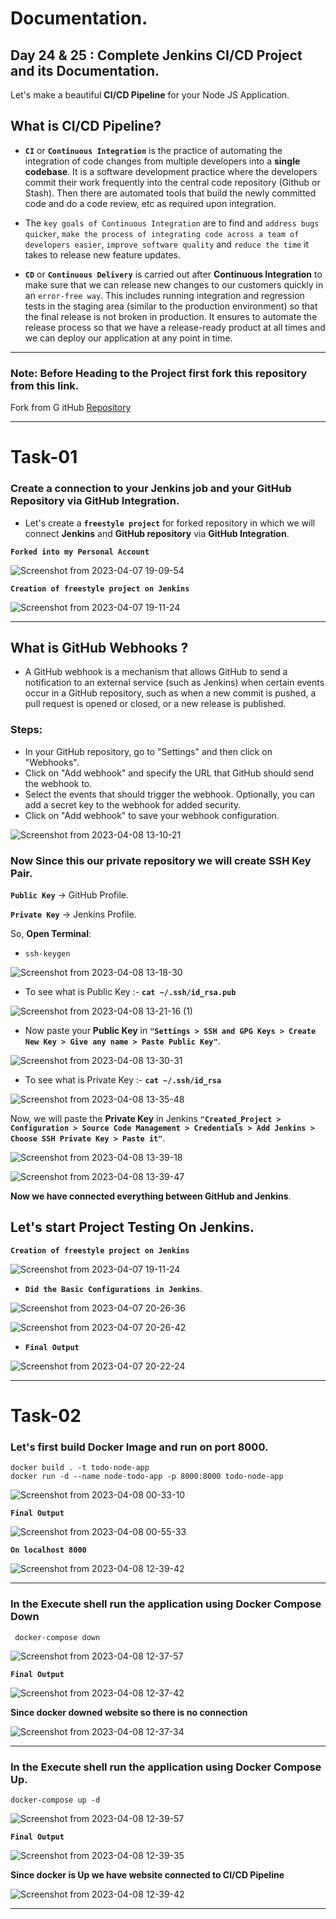 # Documentation.
## Day 24 & 25 : Complete Jenkins CI/CD  Project and its Documentation.

Let's make a beautiful **CI/CD Pipeline** for your Node JS Application.

## What is CI/CD Pipeline?
- **`CI`** or **`Continuous Integration`** is the practice of automating the integration of code changes from multiple developers into a **single codebase**. It is a software development practice where the developers commit their work frequently into the central code repository (Github or Stash). Then there are automated tools that build the newly committed code and do a code review, etc as required upon integration.
- The `key goals of Continuous Integration` are to find and `address bugs quicker`, `make the process of integrating code across a team of developers easier`, `improve software quality` and `reduce the time` it takes to release new feature updates. 

- **`CD`** or **`Continuous Delivery`** is carried out after **Continuous Integration** to make sure that we can release new changes to our customers quickly in an `error-free way`. This includes running integration and regression tests in the staging area (similar to the production environment) so that the final release is not broken in production. It ensures to automate the release process so that we have a release-ready product at all times and we can deploy our application at any point in time. 

---
### Note: Before Heading to the Project first fork this repository from this link.

Fork from G itHub [Repository](https://github.com/LondheShubham153/node-todo-cicd.git) 

---

# Task-01

### Create a connection to your Jenkins job and your GitHub Repository via GitHub Integration. 

- Let's create a **`freestyle project`** for forked repository in which we will connect **Jenkins** and **GitHub repository** via **GitHub Integration**.

**`Forked into my Personal Account`**

![Screenshot from 2023-04-07 19-09-54](https://user-images.githubusercontent.com/76991475/230708894-2c91d3e9-4196-4424-9311-3381c7cf184d.png)

**`Creation of freestyle project on Jenkins`**

![Screenshot from 2023-04-07 19-11-24](https://user-images.githubusercontent.com/76991475/230708897-d8e78678-5ec3-447f-9d3e-e8ba4455b888.png)

---
## What is GitHub Webhooks ?
- A GitHub webhook is a mechanism that allows GitHub to send a notification to an external service (such as Jenkins) when certain events occur in a GitHub repository, such as when a new commit is pushed, a pull request is opened or closed, or a new release is published.

### Steps:
- In your GitHub repository, go to "Settings" and then click on "Webhooks".
- Click on "Add webhook" and specify the URL that GitHub should send the webhook to.
- Select the events that should trigger the webhook.
Optionally, you can add a secret key to the webhook for added security.
- Click on "Add webhook" to save your webhook configuration.

![Screenshot from 2023-04-08 13-10-21](https://user-images.githubusercontent.com/76991475/230709823-50dda19f-4f73-40fe-8fab-43591ed24f85.png)

### Now Since this our private repository we will create SSH Key Pair.

**`Public Key`** -> GitHub Profile.

**`Private Key`** -> Jenkins Profile.

So, **Open Terminal**:
- `ssh-keygen`

![Screenshot from 2023-04-08 13-18-30](https://user-images.githubusercontent.com/76991475/230710196-39a81f0d-491e-4f3c-b597-ae932a931756.png)

- To see what is Public Key :- **`cat ~/.ssh/id_rsa.pub`**

![Screenshot from 2023-04-08 13-21-16 (1)](https://user-images.githubusercontent.com/76991475/230710555-e129124b-121c-4fc4-9a5d-f0d592de30cc.png)

- Now paste your **Public Key** in  **`"Settings > SSH and GPG Keys > Create New Key > Give any name > Paste Public Key"`**.

![Screenshot from 2023-04-08 13-30-31](https://user-images.githubusercontent.com/76991475/230710662-93babcd3-31c6-47f0-bd53-ef7709d1bd2a.png)

- To see what is Private Key :- **`cat ~/.ssh/id_rsa`**

![Screenshot from 2023-04-08 13-35-48](https://user-images.githubusercontent.com/76991475/230710937-d1cdc737-3ba2-4f7a-9782-aa0e8a13a56a.png)

Now, we will paste the **Private Key** in Jenkins **`"Created_Project > Configuration > Source Code Management > Credentials > Add Jenkins > Choose SSH Private Key > Paste it"`**.

![Screenshot from 2023-04-08 13-39-18](https://user-images.githubusercontent.com/76991475/230711032-34ee245b-40f0-49e9-9fc4-ba1c71634711.png)

![Screenshot from 2023-04-08 13-39-47](https://user-images.githubusercontent.com/76991475/230711038-d93997e5-c801-41ec-bf49-18d93b2cf68b.png)

**Now we have connected everything between GitHub and Jenkins**.

## Let's start Project Testing On Jenkins.

**`Creation of freestyle project on Jenkins`**

![Screenshot from 2023-04-07 19-11-24](https://user-images.githubusercontent.com/76991475/230708897-d8e78678-5ec3-447f-9d3e-e8ba4455b888.png)

- **`Did the Basic Configurations in Jenkins`**.

![Screenshot from 2023-04-07 20-26-36](https://user-images.githubusercontent.com/76991475/230708915-e8280a17-2eff-4457-8e4a-4e931103d569.png)

![Screenshot from 2023-04-07 20-26-42](https://user-images.githubusercontent.com/76991475/230708919-97d02d86-6ed6-44a5-8472-35e9695790a9.png)

- **`Final Output`**

![Screenshot from 2023-04-07 20-22-24](https://user-images.githubusercontent.com/76991475/230708905-b18d7708-967c-413f-909d-bd29601531af.png)

---
# Task-02

### Let's first build Docker Image and run on port 8000.
```
docker build . -t todo-node-app
docker run -d --name node-todo-app -p 8000:8000 todo-node-app
```
![Screenshot from 2023-04-08 00-33-10](https://user-images.githubusercontent.com/76991475/230708921-5f0d4a3a-5c10-4958-bfd3-7509528847b8.png)

**`Final Output`**

![Screenshot from 2023-04-08 00-55-33](https://user-images.githubusercontent.com/76991475/230708924-aa3df7ad-3ed2-4fa1-800f-8a7671e32300.png)

**`On localhost 8000`**

![Screenshot from 2023-04-08 12-39-42](https://user-images.githubusercontent.com/76991475/230708957-1f58713c-6136-4c55-8dfa-b7d73decd966.png)

---
### In the Execute shell run the application using Docker Compose Down

` docker-compose down`

![Screenshot from 2023-04-08 12-37-57](https://user-images.githubusercontent.com/76991475/230708945-46d9431c-f041-47d6-b038-7acf40925a50.png)

**`Final Output`**

![Screenshot from 2023-04-08 12-37-42](https://user-images.githubusercontent.com/76991475/230708943-9385df26-2fc6-4c43-8a98-d9fcb5969113.png)

**Since docker downed website so there is no connection**

![Screenshot from 2023-04-08 12-37-34](https://user-images.githubusercontent.com/76991475/230708940-8c01e983-507d-4b0a-ac1f-267fd29fdeee.png)

---
### In the Execute shell run the application using Docker Compose Up.

`docker-compose up -d`

![Screenshot from 2023-04-08 12-39-57](https://user-images.githubusercontent.com/76991475/230708959-b3e08be1-1558-4e1d-9dcb-27e4c67064c8.png)

**`Final Output`**

![Screenshot from 2023-04-08 12-39-35](https://user-images.githubusercontent.com/76991475/230708950-7ed155f2-f156-42a2-bcfb-438f332138b7.png)

**Since docker is Up we have website connected to CI/CD Pipeline**

![Screenshot from 2023-04-08 12-39-42](https://user-images.githubusercontent.com/76991475/230708957-1f58713c-6136-4c55-8dfa-b7d73decd966.png)

---